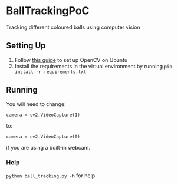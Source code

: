 # BallTrackingPoC
Tracking different coloured balls using computer vision

## Setting Up
1. Follow [this guide](https://www.pyimagesearch.com/2016/10/24/ubuntu-16-04-how-to-install-opencv/) to set up OpenCV on Ubuntu
2. Install the requirements in the virtual environment by running `pip install -r requirements.txt`

## Running
You will need to change:

`camera = cv2.VideoCapture(1)`

to:

`camera = cv2.VideoCapture(0)`

if you are using a built-in webcam.

### Help
`python ball_tracking.py -h` for help
